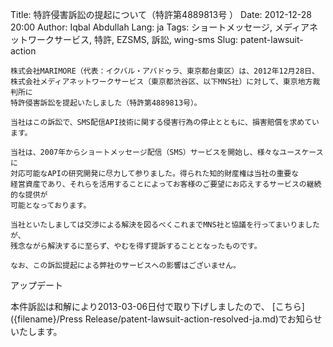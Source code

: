 Title: 特許侵害訴訟の提起について（特許第4889813号 ）
Date: 2012-12-28 20:00
Author: Iqbal Abdullah
Lang: ja
Tags: ショートメッセージ, メディアネットワークサービス, 特許, EZSMS, 訴訟, wing-sms
Slug: patent-lawsuit-action

    株式会社MARIMORE（代表：イクバル・アバドゥラ、東京都台東区）は、2012年12月28日、
    株式会社メディアネットワークサービス（東京都渋谷区、以下MNS社）に対して、東京地方裁判所に
    特許侵害訴訟を提起いたしました（特許第4889813号）。

    当社はこの訴訟で、SMS配信API技術に関する侵害行為の停止とともに、損害賠償を求めています。

    当社は、2007年からショートメッセージ配信（SMS）サービスを開始し、様々なユースケースに
    対応可能なAPIの研究開発に尽力して参りました。得られた知的財産権は当社の重要な
    経営資産であり、それらを活用することによってお客様のご要望にお応えするサービスの継続的な提供が
    可能となっております。

    当社といたしましては交渉による解決を図るべくこれまでMNS社と協議を行ってまいりましたが、
    残念ながら解決するに至らず、やむを得ず提訴することとなったものです。

    なお、この訴訟提起による弊社のサービスへの影響はございません。

アップデート

本件訴訟は和解により2013-03-06日付で取り下げしましたので、
[こちら]({filename}/Press Release/patent-lawsuit-action-resolved-ja.md)でお知らせいたします。
